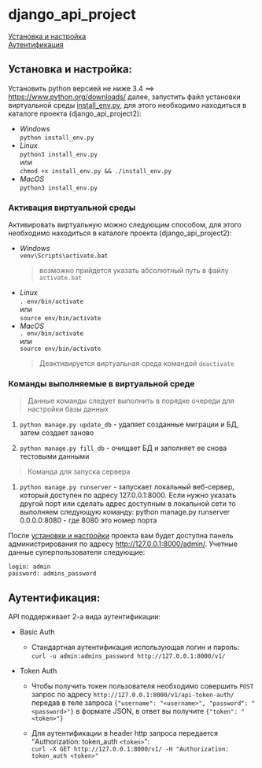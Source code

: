 # django_api_project
[Установка и настройка](#Установка-и-настройка)  
[Аутентификация](#Аутентификация)

## Установка и настройка:

Установить python версией не ниже 3.4 ==> https://www.python.org/downloads/ далее, запустить файл установки виртуальной среды [install_env.py](https://github.com/mikibouns/django_api_project2/blob/master/install_env.py), для этого необходимо находиться в каталоге проекта (django_api_project2):
  + *Windows*  
     ```python install_env.py```
  + *Linux*  
     ```python3 install_env.py```   
     или  
     ```chmod +x install_env.py && ./install_env.py```  
  + *MacOS*  
     ```python3 install_env.py```  

### Активация виртуальной среды
Активировать виртуальную можно следующим способом, для этого необходимо находиться в каталоге проекта (django_api_project2):  
  + *Windows*  
      ```venv\Scripts\activate.bat```  
      > возможно прийдется указать абсолютный путь в файлу `activate.bat`
  + *Linux*  
      ```. env/bin/activate```  
      или  
      ```source env/bin/activate```  
  + *MacOS*  
     ```. env/bin/activate```  
     или  
     ```source env/bin/activate```  
     > Деактивируется виртуальная среда командой `deactivate`

### Команды выполняемые в виртуальной среде

> Данные команды следует выполнить в порядке очереди для настройки базы данных

1) `python manage.py update_db` - удаляет созданные миграции и БД, затем
   создает заново

2) `python manage.py fill_db` - очищает БД и заполняет ее снова тестовыми данными

> Команда для запуска сервера

1) `python manage.py runserver` - запускает локальный веб-сервер,
   который доступен по адресу 127.0.0.1:8000.
   Если нужно указать другой порт или сделать
   адрес доступным в локальной сети то выполняем следующую команду:
   python manage.py runserver 0.0.0.0:8080 - где 8080 это номер порта

После [установки и настройки](#Установка-и-настройка) проекта вам будет доступна панель администрирования по адресу http://127.0.0.1:8000/admin/.
Учетные данные суперпользователя следующие: 
```
login: admin
password: admins_password
```

## Аутентификация:
API поддерживает 2-а вида аутентификации:
- Basic Auth  
  - Стандартная аутентификация использующая логин и пароль:  
```curl -u admin:admins_password http://127.0.0.1:8000/v1/```

- Token Auth  
  - Чтобы получить токен пользователя необходимо совершить `POST` запрос по адресу `http://127.0.0.1:8000/v1/api-token-auth/`   передав в теле запроса `{"username": "<username>", "password": "<password>"}` в формате JSON, в ответ вы получите `{"token": "<token>"}` 

  - Для аутентификации в header http запроса передается  "Authorization: token_auth `<token>`":  
```curl -X GET http://127.0.0.1:8000/v1/ -H "Authorization: token_auth <token>"```
